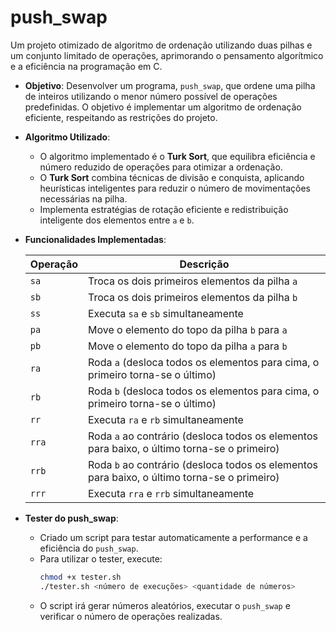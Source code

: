# push_swap

Um projeto otimizado de algoritmo de ordenação utilizando duas pilhas e um conjunto limitado de operações, aprimorando o pensamento algorítmico e a eficiência na programação em C.

- **Objetivo**: Desenvolver um programa, `push_swap`, que ordene uma pilha de inteiros utilizando o menor número possível de operações predefinidas. O objetivo é implementar um algoritmo de ordenação eficiente, respeitando as restrições do projeto.

- **Algoritmo Utilizado**:
  - O algoritmo implementado é o **Turk Sort**, que equilibra eficiência e número reduzido de operações para otimizar a ordenação.
  - O **Turk Sort** combina técnicas de divisão e conquista, aplicando heurísticas inteligentes para reduzir o número de movimentações necessárias na pilha.
  - Implementa estratégias de rotação eficiente e redistribuição inteligente dos elementos entre `a` e `b`.
  
- **Funcionalidades Implementadas**:  

  | Operação  | Descrição |
  |------------|--------------------------------------------------------------------------------|
  | `sa`       | Troca os dois primeiros elementos da pilha `a`                                 |
  | `sb`       | Troca os dois primeiros elementos da pilha `b`                                 |
  | `ss`       | Executa `sa` e `sb` simultaneamente                                          |
  | `pa`       | Move o elemento do topo da pilha `b` para `a`                                |
  | `pb`       | Move o elemento do topo da pilha `a` para `b`                                |
  | `ra`       | Roda `a` (desloca todos os elementos para cima, o primeiro torna-se o último) |
  | `rb`       | Roda `b` (desloca todos os elementos para cima, o primeiro torna-se o último) |
  | `rr`       | Executa `ra` e `rb` simultaneamente                                         |
  | `rra`      | Roda `a` ao contrário (desloca todos os elementos para baixo, o último torna-se o primeiro) |
  | `rrb`      | Roda `b` ao contrário (desloca todos os elementos para baixo, o último torna-se o primeiro) |
  | `rrr`      | Executa `rra` e `rrb` simultaneamente                                      |

- **Tester do push_swap**:
  - Criado um script para testar automaticamente a performance e a eficiência do `push_swap`.
  - Para utilizar o tester, execute:
    ```bash
    chmod +x tester.sh
    ./tester.sh <número de execuções> <quantidade de números>
    ```
  - O script irá gerar números aleatórios, executar o `push_swap` e verificar o número de operações realizadas.
